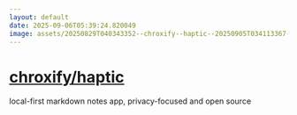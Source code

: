```yaml
---
layout: default
date: 2025-09-06T05:39:24.820049
image: assets/20250829T040343352--chroxify--haptic--20250905T034113367--cropped.png
---
```


# [chroxify/haptic](https://github.com/chroxify/haptic)

local-first markdown notes app, privacy-focused and open source
